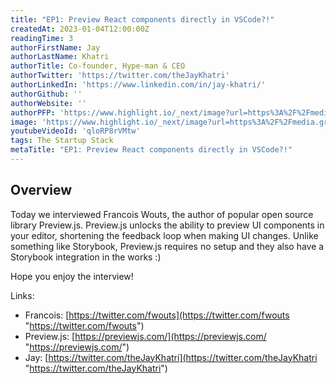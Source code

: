 ```yaml
---
title: "EP1: Preview React components directly in VSCode?!"
createdAt: 2023-01-04T12:00:00Z
readingTime: 3
authorFirstName: Jay
authorLastName: Khatri
authorTitle: Co-founder, Hype-man & CEO 
authorTwitter: 'https://twitter.com/theJayKhatri'
authorLinkedIn: 'https://www.linkedin.com/in/jay-khatri/'
authorGithub: ''
authorWebsite: ''
authorPFP: 'https://www.highlight.io/_next/image?url=https%3A%2F%2Fmedia.graphassets.com%2F2wDcc2CoTckAIZVup0NT&w=3840&q=75'
image: 'https://www.highlight.io/_next/image?url=https%3A%2F%2Fmedia.graphassets.com%2F2wDcc2CoTckAIZVup0NT&w=3840&q=75'
youtubeVideoId: 'qloRP8rVMtw'
tags: The Startup Stack 
metaTitle: "EP1: Preview React components directly in VSCode?!"
---
```


## Overview

Today we interviewed Francois Wouts, the author of popular open source library Preview.js. Preview.js unlocks the ability to preview UI components in your editor, shortening the feedback loop when making UI changes. Unlike something like Storybook, Preview.js requires no setup and they also have a Storybook integration in the works :)

Hope you enjoy the interview!

Links:

-   Francois: [https://twitter.com/fwouts](https://twitter.com/fwouts "https://twitter.com/fwouts")
-   Preview.js: [https://previewjs.com/](https://previewjs.com/ "https://previewjs.com/")
-   Jay: [https://twitter.com/theJayKhatri](https://twitter.com/theJayKhatri "https://twitter.com/theJayKhatri")

<BlogCallToAction />
